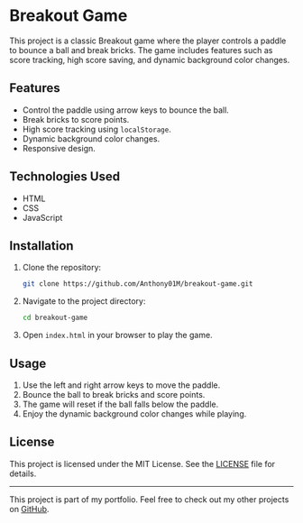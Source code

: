 # Breakout Game

This project is a classic Breakout game where the player controls a paddle to bounce a ball and break bricks. The game includes features such as score tracking, high score saving, and dynamic background color changes.

## Features

- Control the paddle using arrow keys to bounce the ball.
- Break bricks to score points.
- High score tracking using `localStorage`.
- Dynamic background color changes.
- Responsive design.

## Technologies Used

- HTML
- CSS
- JavaScript

## Installation

1. Clone the repository:
    ```sh
    git clone https://github.com/Anthony01M/breakout-game.git
    ```
2. Navigate to the project directory:
    ```sh
    cd breakout-game
    ```
3. Open `index.html` in your browser to play the game.

## Usage

1. Use the left and right arrow keys to move the paddle.
2. Bounce the ball to break bricks and score points.
3. The game will reset if the ball falls below the paddle.
4. Enjoy the dynamic background color changes while playing.

## License

This project is licensed under the MIT License. See the [LICENSE](LICENSE) file for details.

---

This project is part of my portfolio. Feel free to check out my other projects on [GitHub](https://github.com/Anthony01M).